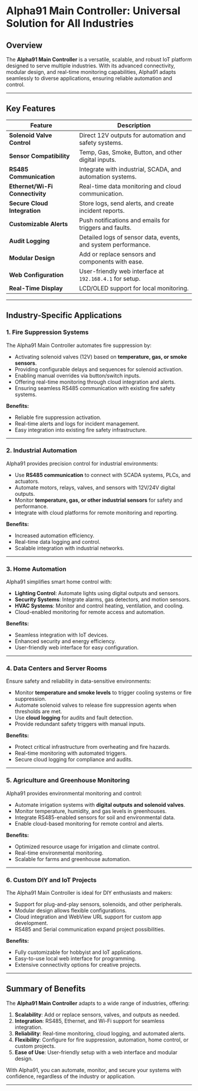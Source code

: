 # **Alpha91 Main Controller: Universal Solution for All Industries**

## **Overview**
The **Alpha91 Main Controller** is a versatile, scalable, and robust IoT platform designed to serve multiple industries. With its advanced connectivity, modular design, and real-time monitoring capabilities, Alpha91 adapts seamlessly to diverse applications, ensuring reliable automation and control.

---

## **Key Features**
| **Feature**                        | **Description**                                    |
|------------------------------------|----------------------------------------------------|
| **Solenoid Valve Control**         | Direct 12V outputs for automation and safety systems. |
| **Sensor Compatibility**           | Temp, Gas, Smoke, Button, and other digital inputs. |
| **RS485 Communication**            | Integrate with industrial, SCADA, and automation systems. |
| **Ethernet/Wi-Fi Connectivity**    | Real-time data monitoring and cloud communication. |
| **Secure Cloud Integration**       | Store logs, send alerts, and create incident reports. |
| **Customizable Alerts**            | Push notifications and emails for triggers and faults. |
| **Audit Logging**                  | Detailed logs of sensor data, events, and system performance. |
| **Modular Design**                 | Add or replace sensors and components with ease. |
| **Web Configuration**              | User-friendly web interface at `192.168.4.1` for setup. |
| **Real-Time Display**              | LCD/OLED support for local monitoring. |

---

## **Industry-Specific Applications**

### 1. **Fire Suppression Systems**
The Alpha91 Main Controller automates fire suppression by:
- Activating solenoid valves (12V) based on **temperature, gas, or smoke sensors**.
- Providing configurable delays and sequences for solenoid activation.
- Enabling manual overrides via button/switch inputs.
- Offering real-time monitoring through cloud integration and alerts.
- Ensuring seamless RS485 communication with existing fire safety systems.

**Benefits:**
- Reliable fire suppression activation.
- Real-time alerts and logs for incident management.
- Easy integration into existing fire safety infrastructure.

---

### 2. **Industrial Automation**
Alpha91 provides precision control for industrial environments:
- Use **RS485 communication** to connect with SCADA systems, PLCs, and actuators.
- Automate motors, relays, valves, and sensors with 12V/24V digital outputs.
- Monitor **temperature, gas, or other industrial sensors** for safety and performance.
- Integrate with cloud platforms for remote monitoring and reporting.

**Benefits:**
- Increased automation efficiency.
- Real-time data logging and control.
- Scalable integration with industrial networks.

---

### 3. **Home Automation**
Alpha91 simplifies smart home control with:
- **Lighting Control**: Automate lights using digital outputs and sensors.
- **Security Systems**: Integrate alarms, gas detectors, and motion sensors.
- **HVAC Systems**: Monitor and control heating, ventilation, and cooling.
- Cloud-enabled monitoring for remote access and automation.

**Benefits:**
- Seamless integration with IoT devices.
- Enhanced security and energy efficiency.
- User-friendly web interface for easy configuration.

---

### 4. **Data Centers and Server Rooms**
Ensure safety and reliability in data-sensitive environments:
- Monitor **temperature and smoke levels** to trigger cooling systems or fire suppression.
- Automate solenoid valves to release fire suppression agents when thresholds are met.
- Use **cloud logging** for audits and fault detection.
- Provide redundant safety triggers with manual inputs.

**Benefits:**
- Protect critical infrastructure from overheating and fire hazards.
- Real-time monitoring with automated triggers.
- Secure cloud logging for compliance and audits.

---

### 5. **Agriculture and Greenhouse Monitoring**
Alpha91 provides environmental monitoring and control:
- Automate irrigation systems with **digital outputs and solenoid valves**.
- Monitor temperature, humidity, and gas levels in greenhouses.
- Integrate RS485-enabled sensors for soil and environmental data.
- Enable cloud-based monitoring for remote control and alerts.

**Benefits:**
- Optimized resource usage for irrigation and climate control.
- Real-time environmental monitoring.
- Scalable for farms and greenhouse automation.

---

### 6. **Custom DIY and IoT Projects**
The Alpha91 Main Controller is ideal for DIY enthusiasts and makers:
- Support for plug-and-play sensors, solenoids, and other peripherals.
- Modular design allows flexible configurations.
- Cloud integration and WebView URL support for custom app development.
- RS485 and Serial communication expand project possibilities.

**Benefits:**
- Fully customizable for hobbyist and IoT applications.
- Easy-to-use local web interface for programming.
- Extensive connectivity options for creative projects.

---

## **Summary of Benefits**
The **Alpha91 Main Controller** adapts to a wide range of industries, offering:
1. **Scalability**: Add or replace sensors, valves, and outputs as needed.
2. **Integration**: RS485, Ethernet, and Wi-Fi support for seamless integration.
3. **Reliability**: Real-time monitoring, cloud logging, and automated alerts.
4. **Flexibility**: Configure for fire suppression, automation, home control, or custom projects.
5. **Ease of Use**: User-friendly setup with a web interface and modular design.

With Alpha91, you can automate, monitor, and secure your systems with confidence, regardless of the industry or application.

---
